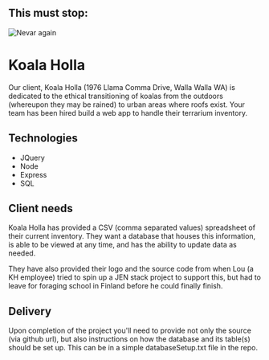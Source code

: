 This must stop:
---------------
![Nevar again](https://i.makeagif.com/media/8-22-2014/GO_DT4.gif)


Koala Holla
===========

Our client, Koala Holla (1976 Llama Comma Drive, Walla Walla WA) is dedicated to the ethical transitioning of koalas from the outdoors (whereupon they may be rained) to urban areas where roofs exist. Your team has been hired build a web app to handle their terrarium inventory.

Technologies
------------
* JQuery
* Node
* Express
* SQL

Client needs
------------
Koala Holla has provided a CSV (comma separated values) spreadsheet of their current inventory. They want a database that houses this information, is able to be viewed at any time, and has the ability to update data as needed.

They have also provided their logo and the source code from when Lou (a KH employee) tried to spin up a JEN stack project to support this, but had to leave for foraging school in Finland before he could finally finish.

Delivery
--------
Upon completion of the project you'll need to provide not only the source (via github url), but also instructions on how the database and its table(s) should be set up. This can be in a simple databaseSetup.txt file in the repo.
